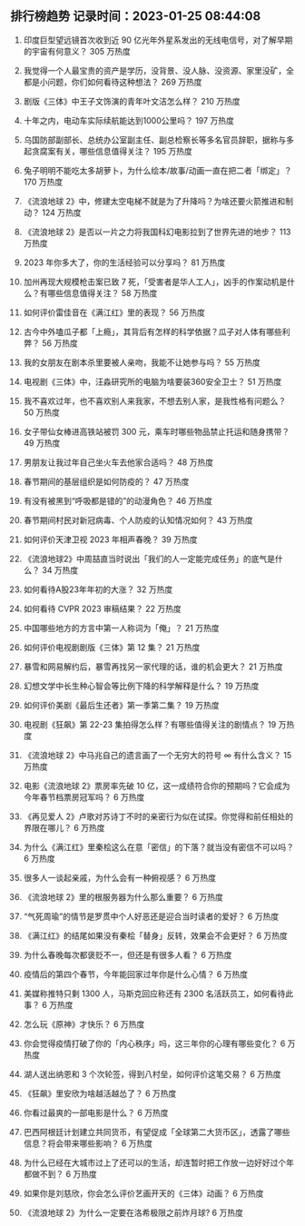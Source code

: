 
## 排行榜趋势 记录时间：2023-01-25 08:44:08
  
  1. 印度巨型望远镜首次收到近 90 亿光年外星系发出的无线电信号，对了解早期的宇宙有何意义？ 305 万热度
    
  2. 我觉得一个人最宝贵的资产是学历，没背景、没人脉、没资源、家里没矿，全都是小问题，你们如何看待这种想法？ 269 万热度
    
  3. 剧版《三体》中王子文饰演的青年叶文洁怎么样？ 210 万热度
    
  4. 十年之内，电动车实际续航能达到1000公里吗？ 197 万热度
    
  5. 乌国防部副部长、总统办公室副主任、副总检察长等多名官员辞职，据称与多起贪腐案有关，哪些信息值得关注？ 195 万热度
    
  6. 兔子明明不能吃太多胡萝卜，为什么绘本/故事/动画一直在把二者「绑定」？ 170 万热度
    
  7. 《流浪地球 2》中，修建太空电梯不就是为了升降吗？为啥还要火箭推进和制动？ 124 万热度
    
  8. 《流浪地球 2》是否以一片之力将我国科幻电影拉到了世界先进的地步？ 113 万热度
    
  9. 2023 年你多大了，你的生活经验可以分享吗？ 81 万热度
    
  10. 加州再现大规模枪击案已致 7 死，「受害者是华人工人」，凶手的作案动机是什么？有哪些信息值得关注？ 58 万热度
    
  11. 如何评价雷佳音在《满江红》里的表现？ 56 万热度
    
  12. 古今中外嗑瓜子都「上瘾」，其背后有怎样的科学依据？瓜子对人体有哪些利弊？ 56 万热度
    
  13. 我的女朋友在剧本杀里要被人亲吻，我能不让她参与吗？ 55 万热度
    
  14. 电视剧《三体》中，汪淼研究所的电脑为啥要装360安全卫士？ 51 万热度
    
  15. 我不喜欢过年，也不喜欢别人来我家，不想去别人家，是我性格有问题么？ 50 万热度
    
  16. 女子带仙女棒进高铁站被罚 300 元，乘车时哪些物品禁止托运和随身携带？ 49 万热度
    
  17. 男朋友让我过年自己坐火车去他家合适吗？ 48 万热度
    
  18. 春节期间的基层组织是如何防疫的？ 47 万热度
    
  19. 有没有被黑到“呼吸都是错的”的动漫角色？ 46 万热度
    
  20. 春节期间村民对新冠病毒、个人防疫的认知情况如何？ 43 万热度
    
  21. 如何评价天津卫视 2023 年相声春晚？ 39 万热度
    
  22. 《流浪地球2》中周喆直当时说出「我们的人一定能完成任务」的底气是什么？ 34 万热度
    
  23. 如何看待A股23年年初的大涨？ 32 万热度
    
  24. 如何看待 CVPR 2023 审稿结果？ 22 万热度
    
  25. 中国哪些地方的方言中第一人称词为「俺」？ 21 万热度
    
  26. 如何评价电视剧剧版《三体》第 12 集？ 21 万热度
    
  27. 暴雪和网易解约后，暴雪再找另一家代理的话，谁的机会更大？ 21 万热度
    
  28. 幻想文学中长生种心智会等比例下降的科学解释是什么？ 19 万热度
    
  29. 如何评价美剧《最后生还者》第一季第二集？ 19 万热度
    
  30. 电视剧《狂飙》第 22-23 集拍得怎么样？有哪些值得关注的剧情点？ 19 万热度
    
  31. 《流浪地球 2》中马兆自己的遗言画了一个无穷大的符号 ∞ 有什么含义？ 15 万热度
    
  32. 电影《流浪地球 2》票房率先破 10 亿，这一成绩符合你的预期吗？它会成为今年春节档票房冠军吗？ 6 万热度
    
  33. 《再见爱人  2》卢歌对苏诗丁不时的亲密行为似在试探。你觉得和前任相处的界限在哪儿？ 6 万热度
    
  34. 为什么《满江红》里秦桧这么在意「密信」的下落？就当没有密信不可以吗？ 6 万热度
    
  35. 很多人一谈起亲戚，为什么会有一种俯视感？ 6 万热度
    
  36. 《流浪地球 2》里的根服务器为什么那么重要？ 6 万热度
    
  37. “气死周瑜”的情节是罗贯中个人好恶还是迎合当时读者的爱好？ 6 万热度
    
  38. 《满江红》的结尾如果没有秦桧「替身」反转，效果会不会更好？ 6 万热度
    
  39. 为什么春晚每次都褒贬不一，但还是有很多人看？ 6 万热度
    
  40. 疫情后的第四个春节，今年能回家过年你是什么心情？ 6 万热度
    
  41. 美媒称推特只剩 1300 人，马斯克回应称还有 2300 名活跃员工，如何看待此事？ 6 万热度
    
  42. 怎么玩《原神》才快乐？ 6 万热度
    
  43. 你会觉得疫情打破了你的「内心秩序」吗，这三年你的心理有哪些变化？ 6 万热度
    
  44. 湖人送出纳恩和 3 个次轮签，得到八村垒，如何评价这笔交易？ 6 万热度
    
  45. 《狂飙》里安欣为啥越活越怂了？ 6 万热度
    
  46. 你看过最爽的一部电影是什么？ 6 万热度
    
  47. 巴西阿根廷计划建立共同货币，有望促成「全球第二大货币区」，透露了哪些信息？将会带来哪些影响？ 6 万热度
    
  48. 为什么已经在大城市过上了还可以的生活，却连暂时把工作放一边好好过个年都做不到？ 6 万热度
    
  49. 如果你是刘慈欣，你会怎么评价艺画开天的《三体》动画？ 6 万热度
    
  50. 《流浪地球 2》为什么一定要在洛希极限之前炸月球? 6 万热度
    